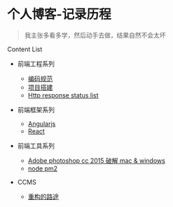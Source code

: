 # 个人博客-记录历程

> 我主张多看多学，然后动手去做，结果自然不会太坏

Content List

* 前端工程系列
    * [编码规范](https://github.com/peachlemon/blog/issues/1)
    * [项目搭建]()
    * [Http response status list](https://github.com/peachlemon/blog/issues/3)
   
* 前端框架系列
    * [Angularjs]()
    * [React]()
   
* 前端工具系列
    * [Adobe photoshop cc 2015 破解 mac & windows](https://github.com/peachlemon/blog/issues/2)
    * [node pm2]()  
   
* CCMS
    * [重构的路途](https://github.com/peachlemon/blog/issues/3)


